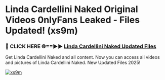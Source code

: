 # Linda Cardellini Naked Original Videos 0nlyFans Leaked - Files Updated! (xs9m)

<h3>🔴 CLICK HERE 🌐==►► <a href="https://tinyurl.com/up5wt9bj" rel="nofollow">Linda Cardellini Naked Updated Files</a></h3>

Get Linda Cardellini Naked and all content. Now you can access all videos and pictures of Linda Cardellini Naked. New Updated Files 2025!

[![xs9m](https://i.imgur.com/ABiUzMV.gif)](https://tinyurl.com/up5wt9bj)
